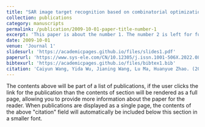 ```yaml
---
title: "SAR image target recognition based on combinatorial optimization convolutional neural network"
collection: publications
category: manuscripts
permalink: /publication/2009-10-01-paper-title-number-1
excerpt: 'This paper is about the number 1. The number 2 is left for future work.'
date: 2009-10-01
venue: 'Journal 1'
slidesurl: 'https://academicpages.github.io/files/slides1.pdf'
paperurl: 'https://www.sys-ele.com/CN/10.12305/j.issn.1001-506X.2022.08.12#1'
bibtexurl: 'https://academicpages.github.io/files/bibtex1.bib'
citation: 'Caiyun Wang, Yida Wu, Jianing Wang, Lu Ma, Huanyue Zhao. (2022). &quot;SAR image target recognition based on combinatorial optimization convolutional neural network.&quot; <i>Systems Engineering and Electronics</i>. 44(08): 2483-2487.'
---
```

The contents above will be part of a list of publications, if the user clicks the link for the publication than the contents of section will be rendered as a full page, allowing you to provide more information about the paper for the reader. When publications are displayed as a single page, the contents of the above "citation" field will automatically be included below this section in a smaller font.
